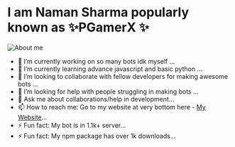 


<h1>I am Naman Sharma popularly known as  ✨PGamerX ✨ </h1>



![About me](https://raw.githubusercontent.com/gist/UddeshJain/90646446c86e45c494d6e69bfc3005f1/raw/b15bee8a8b85f8740795b92c1878ab8ed9ec2204/About%20Me.gif)


- 🔭 I’m currently working on so many bots idk myself ...
- 🌱 I’m currently learning advance javascript and basic python ...
- 👯 I’m looking to collaborate with fellow developers for making awesome bots ...
- 🤔 I’m looking for help with people struggling in making bots ...
- 💬 Ask me about collaborations/help in development...
- 📫 How to reach me: Go to my website at very bottom here - [My Website](https://pgamerx.com)...
- ⚡ Fun fact: My bot is in 1.1k+ server...
- ⚡ Fun fact: My npm package has over 1k downloads...
